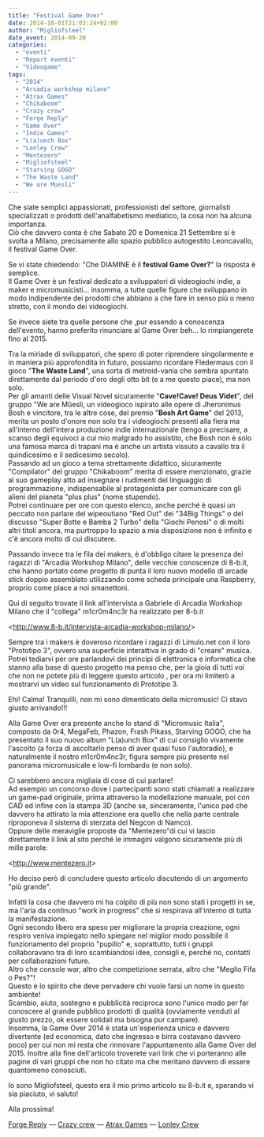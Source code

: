 ```yaml
---
title: "Festival Game Over"
date: 2014-10-01T21:03:24+02:00
author: "Migliofsteel"
date_event: 2014-09-20
categories:
  - "eventi"
  - "Report eventi"
  - "Videogame"
tags:
  - "2014"
  - "Arcadia workshop milano"
  - "Atrax Games"
  - "Chikaboom"
  - "Crazy crew"
  - "Forge Reply"
  - "Game Over"
  - "Indie Games"
  - "L(a)unch Box"
  - "Lonley Crew"
  - "Mentezero"
  - "Migliofsteel"
  - "Starving GOGO"
  - "The Waste Land"
  - "We are Muesli"
---
```


Che siate semplici appassionati, professionisti del settore, giornalisti specializzati o prodotti dell'analfabetismo mediatico, la cosa non ha alcuna importanza.  
Ciò che davvero conta è che Sabato 20 e Domenica 21 Settembre si è svolta a Milano, precisamente allo spazio pubblico autogestito Leoncavallo, il festival Game Over.

Se vi state chiedendo: "Che DIAMINE è il **festival Game Over?**" la risposta è semplice.  
Il Game Over è un festival dedicato a sviluppatori di videogiochi indie, a maker e micromusicisti… insomma, a tutte quelle figure che sviluppano in modo indipendente dei prodotti che abbiano a che fare in senso più o meno stretto, con il mondo dei videogiochi.

Se invece siete tra quelle persone che ,pur essendo a conoscenza dell'evento, hanno preferito rinunciare al Game Over beh… lo rimpiangerete fino al 2015.

Tra la miriade di sviluppatori, che spero di poter riprendere singolarmente e in maniera più approfondita in futuro, possiamo ricordare Fledermaus con il gioco "**The Waste Land**", una sorta di metroid-vania che sembra spuntato direttamente dal periodo d'oro degli otto bit (e a me questo piace), ma non solo.  
Per gli amanti delle Visual Novel sicuramente "**Cave!Cave! Deus Videt**", del gruppo "We are Mȕesli, un videogioco ispirato alle opere di Jheronimus Bosh e vincitore, tra le altre cose, del premio "**Bosh Art Game**" del 2013, merita un posto d'onore non solo tra i videogiochi presenti alla fiera ma all'interno dell'intera produzione indie internazionale (tengo a precisare, a scanso degli equivoci a cui mio malgrado ho assistito, che Bosh non è solo una famosa marca di trapani ma è anche un artista vissuto a cavallo tra il quindicesimo e il sedicesimo secolo).  
Passando ad un gioco a tema strettamente didattico, sicuramente "Compilator" del gruppo "Chikaboom" merita di essere menzionato, grazie al suo gameplay atto ad insegnare i rudimenti del linguaggio di programmazione, indispensabile al protagonista per comunicare con gli alieni del pianeta "plus plus" (nome stupendo).  
Potrei continuare per ore con questo elenco, anche perché è quasi un peccato non parlare del wipeoutiano "Red Out" dei "34Big Things" o del discusso "Super Botte e Bamba 2 Turbo" della "Giochi Penosi" o di molti altri titoli ancora, ma purtroppo lo spazio a mia disposizione non è infinito e c'è ancora molto di cui discutere.

Passando invece tra le fila dei makers, è d'obbligo citare la presenza dei ragazzi di "Arcadia Workshop Milano", delle vecchie conoscenze di 8-b.it, che hanno portato come progetto di punta il loro nuovo modello di arcade stick doppio assemblato utilizzando come scheda principale una Raspberry, proprio come piace a noi smanettoni.

Qui di seguito trovate il link all'intervista a Gabriele di Arcadia Workshop Milano che il "collega" m1cr0m4nc3r ha realizzato per 8-b.it

&lt;http://www.8-b.it/intervista-arcadia-workshop-milano/&gt;

Sempre tra i makers è doveroso ricordare i ragazzi di Limulo.net con il loro "Prototipo 3", ovvero una superficie interattiva in grado di "creare" musica. Potrei tediarvi per ore parlandovi dei principi di elettronica e informatica che stanno alla base di questo progetto ma penso che, per la gioia di tutti voi che non ne potete più di leggere questo articolo , per ora mi limiterò a mostrarvi un video sul funzionamento di Prototipo 3.

Ehi! Calma! Tranquilli, non mi sono dimenticato della micromusic! Ci stavo giusto arrivando!!!

Alla Game Over era presente anche lo stand di "Micromusic Italia", composto da 0r4, MegaFeb, Phazon, Frash Pikass, Starving GOGO, che ha presentato il suo nuovo album "L(a)unch Box" di cui consiglio vivamente l'ascolto (a forza di ascoltarlo penso di aver quasi fuso l'autoradio), e naturalmente il nostro m1cr0m4nc3r, figura sempre più presente nel panorama micromusicale e low-fi lombardo (e non solo).

Ci sarebbero ancora migliaia di cose di cui parlare!  
Ad esempio un concorso dove i partecipanti sono stati chiamati a realizzare un game-pad originale, prima attraverso la modellazione manuale, poi con CAD ed infine con la stampa 3D (anche se, sinceramente, l'unico pad che davvero ha attirato la mia attenzione era quello che nella parte centrale riproponeva il sistema di sterzata del Negcon di Namco).  
Oppure delle meraviglie proposte da "Mentezero"di cui vi lascio direttamente il link al sito perché le immagini valgono sicuramente più di mille parole:

&lt;http://www.mentezero.it&gt;

Ho deciso però di concludere questo articolo discutendo di un argomento "più grande".

Infatti la cosa che davvero mi ha colpito di più non sono stati i progetti in se, ma l'aria da continuo "work in progress" che si respirava all'interno di tutta la manifestazione.  
Ogni secondo libero era speso per migliorare la propria creazione, ogni respiro veniva impiegato nello spiegare nel miglior modo possibile il funzionamento del proprio "pupillo" e, soprattutto, tutti i gruppi collaboravano tra di loro scambiandosi idee, consigli e, perché no, contatti per collaborazioni future.  
Altro che console war, altro che competizione serrata, altro che "Meglio Fifa o Pes?"!  
Questo è lo spirito che deve pervadere chi vuole farsi un nome in questo ambiente!  
Scambio, aiuto, sostegno e pubblicità reciproca sono l'unico modo per far conoscere al grande pubblico prodotti di qualità (ovviamente venduti al giusto prezzo, ok essere solidali ma bisogna pur campare).  
Insomma, la Game Over 2014 è stata un'esperienza unica e davvero divertente (ed economica, dato che ingresso e birra costavano davvero poco) per cui non mi resta che rinnovare l'appuntamento alla Game Over del 2015. Inoltre alla fine dell'articolo troverete vari link che vi porteranno alle pagine di vari gruppi che non ho citato ma che meritano davvero di essere quantomeno conosciuti.

Io sono Migliofsteel, questo era il mio primo articolo su 8-b.it e, sperando vi sia piaciuto, vi saluto!

Alla prossima!

[Forge Reply](http://forgereply.it/index.php) — [Crazy crew](https://www.facebook.com/crazycrewvideogame/timeline) — [Atrax Games](http://www.atraxgames.com) — [Lonley Crew](http://www.lonelycrew.it)